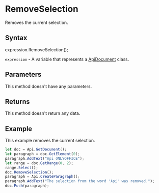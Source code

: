 # RemoveSelection

Removes the current selection.

## Syntax

expression.RemoveSelection();

`expression` - A variable that represents a [ApiDocument](../ApiDocument.md) class.

## Parameters

This method doesn't have any parameters.

## Returns

This method doesn't return any data.

## Example

This example removes the current selection.

```javascript
let doc = Api.GetDocument();
let paragraph = doc.GetElement(0);
paragraph.AddText("Api ONLYOFFICE");
let range = doc.GetRange(0, 2);
range.Select();
doc.RemoveSelection();
paragraph = Api.CreateParagraph();
paragraph.AddText("The selection from the word 'Api' was removed.");
doc.Push(paragraph);
```
